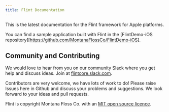 ```yaml
---
title: Flint Documentation
---
```


This is the latest documentation for the Flint framework for Apple platforms.

You can find a sample application built with Flint in the [FlintDemo-iOS repository][https://github.com/MontanaFlossCo/FlintDemo-iOS].

## Community and Contributing

We would love to hear from you on our community Slack where you get help and discuss ideas. Join at [flintcore.slack.com](https://join.slack.com/t/flintcore/shared_invite/enQtMzUwOTU4NTU0OTYwLWMxYTNiOTNjNmVkOTM3ZDgwNzZiNzJiNmE2NWUyMzUzMjg3ZTg4YjNmMjdhYmZkYTlmYmI2ZDQ5NjU0ZmQ3ZjU).

Contributors are very welcome, we have lots of work to do! Please raise Issues here in Github and discuss your problems and suggestions. We look forward to your ideas and pull requests.

Flint is copyright Montana Floss Co. with an [MIT open source licence](LICENSE).
